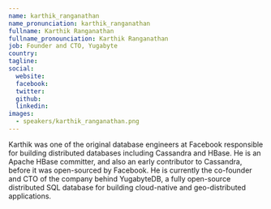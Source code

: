 ```yaml
---
name: karthik_ranganathan
name_pronunciation: karthik_ranganathan
fullname: Karthik Ranganathan
fullname_pronounciation: Karthik Ranganathan
job: Founder and CTO, Yugabyte
country: 
tagline: 
social:
  website: 
  facebook:
  twitter: 
  github: 
  linkedin: 
images:
  - speakers/karthik_ranganathan.png
---
```


Karthik was one of the original database engineers at Facebook responsible for building distributed databases including Cassandra and HBase. He is an Apache HBase committer, and also an early contributor to Cassandra, before it was open-sourced by Facebook. He is currently the co-founder and CTO of the company behind YugabyteDB, a fully open-source distributed SQL database for building cloud-native and geo-distributed applications.